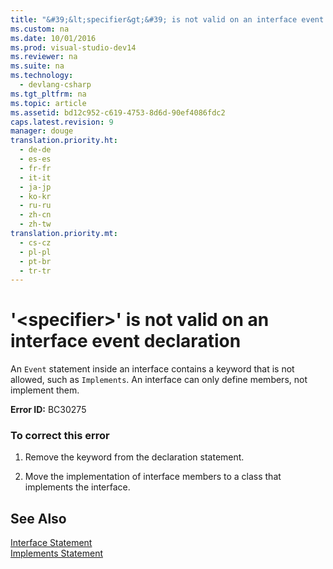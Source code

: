 ```yaml
---
title: "&#39;&lt;specifier&gt;&#39; is not valid on an interface event declaration"
ms.custom: na
ms.date: 10/01/2016
ms.prod: visual-studio-dev14
ms.reviewer: na
ms.suite: na
ms.technology: 
  - devlang-csharp
ms.tgt_pltfrm: na
ms.topic: article
ms.assetid: bd12c952-c619-4753-8d6d-90ef4086fdc2
caps.latest.revision: 9
manager: douge
translation.priority.ht: 
  - de-de
  - es-es
  - fr-fr
  - it-it
  - ja-jp
  - ko-kr
  - ru-ru
  - zh-cn
  - zh-tw
translation.priority.mt: 
  - cs-cz
  - pl-pl
  - pt-br
  - tr-tr
---
```

# &#39;&lt;specifier&gt;&#39; is not valid on an interface event declaration
An `Event` statement inside an interface contains a keyword that is not allowed, such as `Implements`. An interface can only define members, not implement them.  
  
 **Error ID:** BC30275  
  
### To correct this error  
  
1.  Remove the keyword from the declaration statement.  
  
2.  Move the implementation of interface members to a class that implements the interface.  
  
## See Also  
 [Interface Statement](../Topic/Interface%20Statement%20\(Visual%20Basic\).md)   
 [Implements Statement](../Topic/Implements%20Statement.md)